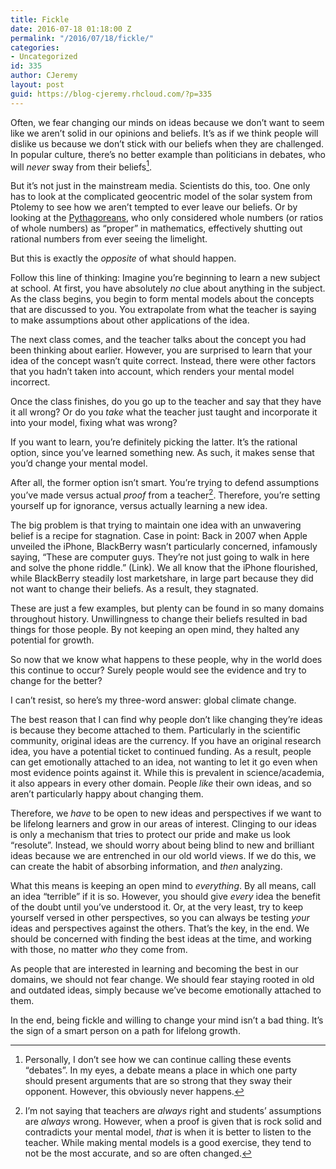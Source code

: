```yaml
---
title: Fickle
date: 2016-07-18 01:18:00 Z
permalink: "/2016/07/18/fickle/"
categories:
- Uncategorized
id: 335
author: CJeremy
layout: post
guid: https://blog-cjeremy.rhcloud.com/?p=335
---
```


Often, we fear changing our minds on ideas because we don&#8217;t want to seem like we aren&#8217;t solid in our opinions and beliefs. It&#8217;s as if we think people will dislike us because we don&#8217;t stick with our beliefs when they are challenged. In popular culture, there&#8217;s no better example than politicians in debates, who will _never_ sway from their beliefs[^1].

But it&#8217;s not just in the mainstream media. Scientists do this, too. One only has to look at the complicated geocentric model of the solar system from Ptolemy to see how we aren&#8217;t tempted to ever leave our beliefs. Or by looking at the [Pythagoreans](http://nautil.us/blog/how-a-mathematical-superstition-stultified-algebra-for-over-a-thousand-years), who only considered whole numbers (or ratios of whole numbers) as &#8220;proper&#8221; in mathematics, effectively shutting out rational numbers from ever seeing the limelight.

But this is exactly the _opposite_ of what should happen.

Follow this line of thinking: Imagine you&#8217;re beginning to learn a new subject at school. At first, you have absolutely _no_ clue about anything in the subject. As the class begins, you begin to form mental models about the concepts that are discussed to you. You extrapolate from what the teacher is saying to make assumptions about other applications of the idea.

The next class comes, and the teacher talks about the concept you had been thinking about earlier. However, you are surprised to learn that your idea of the concept wasn&#8217;t quite correct. Instead, there were other factors that you hadn&#8217;t taken into account, which renders your mental model incorrect.

Once the class finishes, do you go up to the teacher and say that they have it all wrong? Or do you _take_ what the teacher just taught and incorporate it into your model, fixing what was wrong?

If you want to learn, you&#8217;re definitely picking the latter. It&#8217;s the rational option, since you&#8217;ve learned something new. As such, it makes sense that you&#8217;d change your mental model.

After all, the former option isn&#8217;t smart. You&#8217;re trying to defend assumptions you&#8217;ve made versus actual _proof_ from a teacher[^2]. Therefore, you&#8217;re setting yourself up for ignorance, versus actually learning a new idea.

The big problem is that trying to maintain one idea with an unwavering belief is a recipe for stagnation. Case in point: Back in 2007 when Apple unveiled the iPhone, BlackBerry wasn&#8217;t particularly concerned, infamously saying, &#8220;These are computer guys. They&#8217;re not just going to walk in here and solve the phone riddle.&#8221; (Link). We all know that the iPhone flourished, while BlackBerry steadily lost marketshare, in large part because they did not want to change their beliefs. As a result, they stagnated.

These are just a few examples, but plenty can be found in so many domains throughout history. Unwillingness to change their beliefs resulted in bad things for those people. By not keeping an open mind, they halted any potential for growth.

So now that we know what happens to these people, why in the world does this continue to occur? Surely people would see the evidence and try to change for the better?

I can&#8217;t resist, so here&#8217;s my three-word answer: global climate change.

The best reason that I can find why people don&#8217;t like changing they&#8217;re ideas is because they become attached to them. Particularly in the scientific community, original ideas are the currency. If you have an original research idea, you have a potential ticket to continued funding. As a result, people can get emotionally attached to an idea, not wanting to let it go even when most evidence points against it. While this is prevalent in science/academia, it also appears in every other domain. People _like_ their own ideas, and so aren&#8217;t particularly happy about changing them.

Therefore, we _have_ to be open to new ideas and perspectives if we want to be lifelong learners and grow in our areas of interest. Clinging to our ideas is only a mechanism that tries to protect our pride and make us look &#8220;resolute&#8221;. Instead, we should worry about being blind to new and brilliant ideas because we are entrenched in our old world views. If we do this, we can create the habit of absorbing information, and _then_ analyzing.

What this means is keeping an open mind to _everything_. By all means, call an idea &#8220;terrible&#8221; if it is so. However, you should give _every_ idea the benefit of the doubt until you&#8217;ve understood it. Or, at the very least, try to keep yourself versed in other perspectives, so you can always be testing _your_ ideas and perspectives against the others. That&#8217;s the key, in the end. We should be concerned with finding the best ideas at the time, and working with those, no matter _who_ they come from.

As people that are interested in learning and becoming the best in our domains, we should not fear change. We should fear staying rooted in old and outdated ideas, simply because we&#8217;ve become emotionally attached to them.

In the end, being fickle and willing to change your mind isn&#8217;t a bad thing. It&#8217;s the sign of a smart person on a path for lifelong growth.

[^1]: Personally, I don&#8217;t see how we can continue calling these events &#8220;debates&#8221;. In my eyes, a debate means a place in which one party should present arguments that are so strong that they sway their opponent. However, this obviously never happens.

[^2]: I&#8217;m not saying that teachers are _always_ right and students&#8217; assumptions are _always_ wrong. However, when a proof is given that is rock solid and contradicts your mental model, _that_ is when it is better to listen to the teacher. While making mental models is a good exercise, they tend to not be the most accurate, and so are often changed.